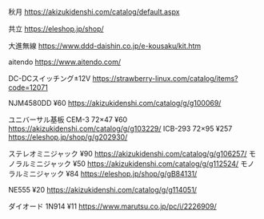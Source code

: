 

秋月
https://akizukidenshi.com/catalog/default.aspx

共立
https://eleshop.jp/shop/

大進無線
https://www.ddd-daishin.co.jp/e-kousaku/kit.htm

aitendo
https://www.aitendo.com/

DC-DCスイッチング±12V
https://strawberry-linux.com/catalog/items?code=12071


NJM4580DD ¥60
https://akizukidenshi.com/catalog/g/g100069/






ユニバーサル基板 CEM-3 72×47 ¥60
https://akizukidenshi.com/catalog/g/g103229/
ICB-293 72×95 ¥257
https://eleshop.jp/shop/g/g202930/

ステレオミニジャック ¥90
https://akizukidenshi.com/catalog/g/g106257/
モノラルミニジャック ¥50
https://akizukidenshi.com/catalog/g/g112524/
モノラルミニジャック ¥84
https://eleshop.jp/shop/g/gB84131/

NE555 ¥20
https://akizukidenshi.com/catalog/g/g114051/

ダイオード 1N914 ¥11
https://www.marutsu.co.jp/pc/i/2226909/
